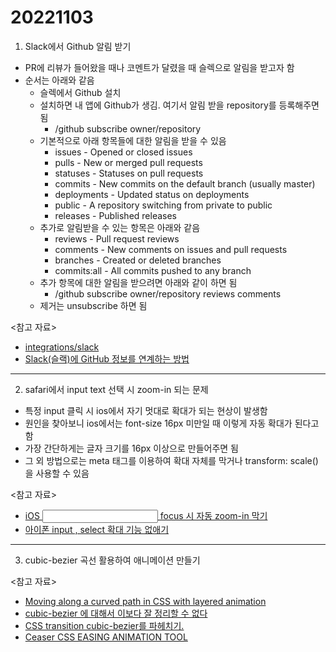 # 20221103

1. Slack에서 Github 알림 받기

- PR에 리뷰가 들어왔을 때나 코멘트가 달렸을 때 슬렉으로 알림을 받고자 함
- 순서는 아래와 같음
  - 슬렉에서 Github 설치
  - 설치하면 내 앱에 Github가 생김. 여기서 알림 받을 repository를 등록해주면 됨
    - /github subscribe owner/repository
  - 기본적으로 아래 항목들에 대한 알림을 받을 수 있음
    - issues - Opened or closed issues
    - pulls - New or merged pull requests
    - statuses - Statuses on pull requests
    - commits - New commits on the default branch (usually master)
    - deployments - Updated status on deployments
    - public - A repository switching from private to public
    - releases - Published releases
  - 추가로 알림받을 수 있는 항목은 아래와 같음
    - reviews - Pull request reviews
    - comments - New comments on issues and pull requests
    - branches - Created or deleted branches
    - commits:all - All commits pushed to any branch
  - 추가 항목에 대한 알림을 받으려면 아래와 같이 하면 됨
    - /github subscribe owner/repository reviews comments
  - 제거는 unsubscribe 하면 됨

<참고 자료>

- [integrations/slack](https://github.com/integrations/slack)
- [Slack(슬랙)에 GitHub 정보를 연계하는 방법](https://innoaus.com/posts/20190307_1/)

---

2. safari에서 input text 선택 시 zoom-in 되는 문제

- 특정 input 클릭 시 ios에서 자기 멋대로 확대가 되는 현상이 발생함
- 원인을 찾아보니 ios에서는 font-size 16px 미만일 때 이렇게 자동 확대가 된다고 함
- 가장 간단하게는 글자 크기를 16px 이상으로 만들어주면 됨
- 그 외 방법으로는 meta 태그를 이용하여 확대 자체를 막거나 transform: scale()을 사용할 수 있음

<참고 자료>

- [iOS <input> focus 시 자동 zoom-in 막기](https://devsoyoung.github.io/posts/ios-input-focus-zoom/)
- [아이폰 input , select 확대 기능 없애기](https://im-designloper.tistory.com/49)

---

3. cubic-bezier 곡선 활용하여 애니메이션 만들기

<참고 자료>

- [Moving along a curved path in CSS with layered animation](https://tobiasahlin.com/blog/curved-path-animations-in-css/)
- [cubic-bezier 에 대해서 이보다 잘 정리할 수 없다](https://basemenks.tistory.com/281)
- [CSS transition cubic-bezier를 파헤치기.](https://velog.io/@vvsogi/CSS-transition-cubic-bezier%EB%A5%BC-%ED%8C%8C%ED%97%A4%EC%B9%98%EA%B8%B0)
- [Ceaser CSS EASING ANIMATION TOOL](https://matthewlein.com/tools/ceaser)
